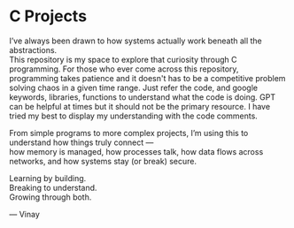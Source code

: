 # C Projects

I’ve always been drawn to how systems actually work beneath all the abstractions.  
This repository is my space to explore that curiosity through C programming.
For those who ever come across this repository, programming takes patience and it doesn't has to be a competitive problem solving chaos in a given time range.
Just refer the code, and google keywords, libraries, functions to understand what the code is doing. GPT can be helpful at times but it should not be the primary resource.
I have tried my best to display my understanding with the code comments.

From simple programs to more complex projects, I’m using this to understand how things truly connect —  
how memory is managed, how processes talk, how data flows across networks, and how systems stay (or break) secure.

Learning by building.  
Breaking to understand.  
Growing through both.

— Vinay

